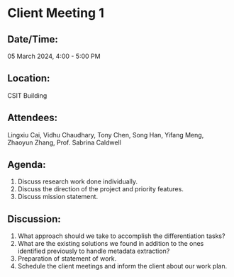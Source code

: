 # **Client Meeting 1**

## **Date/Time:** 
05 March 2024, 4:00 - 5:00 PM


## **Location:** 
CSIT Building


## **Attendees:** 

Lingxiu Cai, Vidhu Chaudhary, Tony Chen, Song Han, Yifang Meng, Zhaoyun Zhang, Prof. Sabrina Caldwell

## **Agenda:** 

1. Discuss research work done individually.
2. Discuss the direction of the project and priority features.
3. Discuss mission statement.

## **Discussion:**

1. What approach should we take to accomplish the differentiation tasks?
2. What are the existing solutions we found in addition to the ones identified previously to handle metadata extraction?
3. Preparation of statement of work.
4. Schedule the client meetings and inform the client about our work plan.
